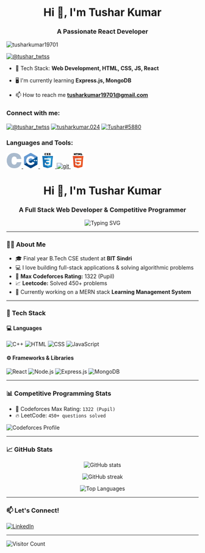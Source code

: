 <h1 align="center">Hi 👋, I'm Tushar Kumar</h1>
<h3 align="center">A Passionate React Developer</h3>

<p align="left"> <img src="https://komarev.com/ghpvc/?username=tusharkumar19701&label=Profile%20views&color=0e75b6&style=flat" alt="tusharkumar19701" /> </p>

<p align="left"> <a href="https://twitter.com/@tushar_twtss" target="blank"><img src="https://img.shields.io/twitter/follow/@tushar26412900?logo=twitter&style=for-the-badge" alt="@tushar_twtss" /></a> </p>

- 🌱 Tech Stack: **Web Development, HTML, CSS, JS, React**
- 🖥️ I'm currently learning **Express.js, MongoDB**

- 📫 How to reach me **tusharkumar19701@gmail.com**

<h3 align="left">Connect with me:</h3>
<p align="left">
<a href="https://twitter.com/@tushar_twtss" target="blank"><img align="center" src="https://raw.githubusercontent.com/rahuldkjain/github-profile-readme-generator/master/src/images/icons/Social/twitter.svg" alt="@tushar_twtss" height="30" width="40" /></a>
<a href="https://instagram.com/tusharkumar.024" target="blank"><img align="center" src="https://raw.githubusercontent.com/rahuldkjain/github-profile-readme-generator/master/src/images/icons/Social/instagram.svg" alt="tusharkumar.024" height="30" width="40" /></a>
<a href="https://discord.gg/Tushar#5880" target="blank"><img align="center" src="https://raw.githubusercontent.com/rahuldkjain/github-profile-readme-generator/master/src/images/icons/Social/discord.svg" alt="Tushar#5880" height="30" width="40" /></a>
</p>

<h3 align="left">Languages and Tools:</h3>
<p align="left"> <a href="https://www.cprogramming.com/" target="_blank" rel="noreferrer"> <img src="https://raw.githubusercontent.com/devicons/devicon/master/icons/c/c-original.svg" alt="c" width="40" height="40"/> </a> <a href="https://www.w3schools.com/cpp/" target="_blank" rel="noreferrer"> <img src="https://raw.githubusercontent.com/devicons/devicon/master/icons/cplusplus/cplusplus-original.svg" alt="cplusplus" width="40" height="40"/> </a> <a href="https://www.w3schools.com/css/" target="_blank" rel="noreferrer"> <img src="https://raw.githubusercontent.com/devicons/devicon/master/icons/css3/css3-original-wordmark.svg" alt="css3" width="40" height="40"/> </a> <a href="https://git-scm.com/" target="_blank" rel="noreferrer"> <img src="https://www.vectorlogo.zone/logos/git-scm/git-scm-icon.svg" alt="git" width="40" height="40"/> </a> <a href="https://www.w3.org/html/" target="_blank" rel="noreferrer"> <img src="https://raw.githubusercontent.com/devicons/devicon/master/icons/html5/html5-original-wordmark.svg" alt="html5" width="40" height="40"/> </a> </p>




<h1 align="center">Hi 👋, I'm Tushar Kumar</h1>
<h3 align="center">A Full Stack Web Developer & Competitive Programmer</h3>

<p align="center">
  <img src="https://readme-typing-svg.herokuapp.com?font=Fira+Code&duration=2000&pause=1000&color=36BCF7&center=true&vCenter=true&width=435&lines=Full+Stack+Web+Developer;Competitive+Programmer;Final+year+Student+at+BIT+Sindri" alt="Typing SVG" />
</p>

---

### 🧑‍💻 About Me
- 🎓 Final year B.Tech CSE student at **BIT Sindri**
- 💻 I love building full-stack applications & solving algorithmic problems
- 🥇 **Max Codeforces Rating:** 1322 (Pupil)  
- 📈 **Leetcode:** Solved 450+ problems  
- 🚀 Currently working on a MERN stack **Learning Management System**

---

### 🚀 Tech Stack

#### 💻 Languages
![C++](https://img.shields.io/badge/C++-00599C?style=flat&logo=c%2B%2B&logoColor=white)
![HTML](https://img.shields.io/badge/HTML-E34F26?style=flat&logo=html5&logoColor=white)
![CSS](https://img.shields.io/badge/CSS-1572B6?style=flat&logo=css3&logoColor=white)
![JavaScript](https://img.shields.io/badge/JavaScript-F7DF1E?style=flat&logo=javascript&logoColor=black)

#### ⚙️ Frameworks & Libraries
![React](https://img.shields.io/badge/React-20232A?style=flat&logo=react&logoColor=61DAFB)
![Node.js](https://img.shields.io/badge/Node.js-339933?style=flat&logo=node.js&logoColor=white)
![Express.js](https://img.shields.io/badge/Express.js-000000?style=flat&logo=express&logoColor=white)
![MongoDB](https://img.shields.io/badge/MongoDB-4EA94B?style=flat&logo=mongodb&logoColor=white)

---

### 📊 Competitive Programming Stats

- 🧠 Codeforces Max Rating: `1322 (Pupil)`  
- 🔥 LeetCode: `450+ questions solved`

<p align="left">
  <img src="https://cp-logo.vercel.app/codeforces/tusharkumarcf" alt="Codeforces Profile" />
  <!-- Replace with your Codeforces handle -->
</p>

---

### 📈 GitHub Stats

<p align="center">
  <img src="https://github-readme-stats.vercel.app/api?username=tusharkumar&show_icons=true&theme=radical" alt="GitHub stats" />
</p>

<p align="center">
  <img src="https://github-readme-streak-stats.herokuapp.com?user=tusharkumar&theme=radical" alt="GitHub streak" />
</p>

<p align="center">
  <img src="https://github-readme-stats.vercel.app/api/top-langs/?username=tusharkumar&layout=compact&theme=radical" alt="Top Languages" />
</p>

---

### 📫 Let's Connect!

[![LinkedIn](https://img.shields.io/badge/LinkedIn-blue?logo=linkedin&style=for-the-badge)](https://linkedin.com/in/your-link)  
<!-- Replace with your LinkedIn URL -->

---

![Visitor Count](https://komarev.com/ghpvc/?username=tusharkumar&label=Profile+Views&color=0e75b6&style=flat)


